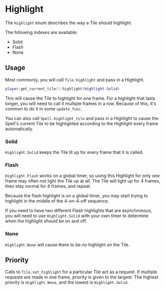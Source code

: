# Highlight

The `Highlight` enum describes the way a Tile should highlight.

The following indexes are available: 

* Solid
* Flash
* None

## Usage

Most commonly, you will call `Tile.highlight` and pass in a Highlight.

```lua
player:get_current_tile():highlight(Highlight.Solid)
```

This will cause the Tile to highlight for one frame. For a highlight that 
lasts longer, you will need to call it multiple frames in a row. Because of 
this, it's common to do it in some `update_func`.

You can also call `Spell.highlight_tile` and pass in a Highlight to cause the 
Spell's current Tile to be highlighted according to the Highlight every frame 
automatically.

### Solid

`Highlight.Solid` keeps the Tile lit up for every frame that it is called.

### Flash

`Highlight.Flash` works on a global timer, so using this Highlight for only one 
frame may often not light the Tile up at all. The Tile will light up for 4 frames, 
then stay normal for 4 frames, and repeat.

Because the flash highlight is on a global timer, you may start trying to highlight 
in the middle of the 4-on-4-off sequence.

If you need to have two different Flash highlights that are asynchronous, you will 
need to use `Highlight.Solid` with your own timer to determine when the highlight 
should be on and off.

### None

`Highlight.None` will cause there to be no highlight on the Tile.

## Priority

Calls to `Tile.set_highlight` for a particular Tile act as a request. If multiple 
requests are made in one frame, priority is given to the largest. The highest 
priority is `Highlight.None`, and the lowest is `Highlight.Solid`.